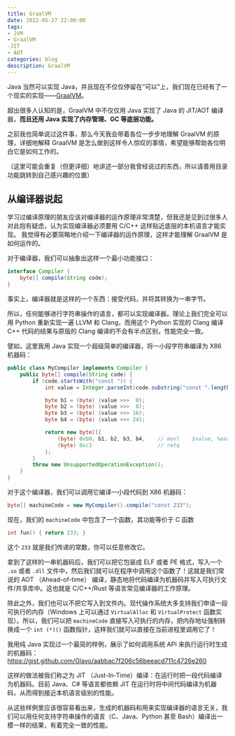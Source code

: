 ```yaml
---
title: GraalVM
date: 2022-05-27 22:00:00
tags:
- JVM
- GraalVM
-JIT
- AOT
categories: blog
description: GraalVM
---
```


Java 当然可以实现 Java，并且现在不仅仅停留在“可以”上，我们现在已经有了一个现实的实现——[GraalVM](https://www.graalvm.org/)。

超出很多人认知的是，GraalVM 中不仅仅用 Java 实现了 Java 的 JIT/AOT 编译器，**而且还用 Java 实现了内存管理、GC 等底层功能。**

之前我也简单说过这件事，那么今天我会带着各位一步步地理解 GraalVM 的原理，详细地解释 GraalVM 是怎么做到这样令人惊叹的事情，希望能够帮助各位明白它是如何工作的。

（这里可能会重复（但更详细）地讲述一部分我曾经说过的东西，所以请善用目录功能跳转到自己感兴趣的位置）

## 从编译器说起

学习过编译原理的朋友应该对编译器的运作原理非常清楚，但我还是见到过很多人对此抱有疑虑，认为实现编译器必须要用 C/C++ 这样贴近底层的本机语言才能实现。
我觉得有必要简略地介绍一下编译器的运作原理，这样才能理解 GraalVM 是如何运作的。

对于编译器，我们可以抽象出这样一个最小功能接口：

```java
interface Compiler {
    byte[] compile(String code);
}
```

事实上，编译器就是这样的一个东西：接受代码，并将其转换为一串字节。

所以，任何能够进行字符串操作的语言，都可以实现编译器。理论上我们完全可以用 Python 重新实现一遍 LLVM 和 Clang，而用这个 Python 实现的 Clang 编译 C++ 代码的结果与原版的 Clang 编译的不会有半点区别，性能完全一致。

譬如，这里我用 Java 实现一个超级简单的编译器，将一小段字符串编译为 X86 机器码：

```java
public class MyCompiler implements Compiler {
    public byte[] compile(String code) {
        if (code.startsWith("const ")) {
            int value = Integer.parseInt(code.substring("const ".length()));

            byte b1 = (byte) (value >>>  0);
            byte b2 = (byte) (value >>>  8);
            byte b3 = (byte) (value >>> 16);
            byte b4 = (byte) (value >>> 24);

            return new byte[]{
                (byte) 0xb8, b1, b2, b3, b4,    // movl    $value, %eax
                (byte) 0xc3                     // retq
            };
        }
        throw new UnsupportedOperationException();
    }
}
```

对于这个编译器，我们可以调用它编译一小段代码到 X86 机器码：

```java
byte[] machineCode = new MyCompiler().compile("const 233");
```

现在，我们的 `machineCode` 中包含了一个函数，其功能等价于 C 函数

```C
int fun() { return 233; }
```

这个 `233` 就是我们传递的常数，你可以任意修改它。

拿到了这样的一串机器码后，我们可以把它包装成 ELF 或者 PE 格式，写入一个 `.so` 或者 `.dll` 文件中，然后我们就可以在程序中调用这个函数了！这就是我们常说的 AOT （Ahead-of-time） 编译，静态地将代码编译为机器码并写入可执行文件/共享库中。这也就是 C/C++/Rust 等语言常见编译器的工作原理。

除此之外，我们也可以不把它写入到文件内。现代操作系统大多支持我们申请一段可执行的内存（Windows 上可以通过 `VirtualAlloc` 和 `VirtualProtect` 函数实现）。所以，我们可以把 `machineCode` 直接写入可执行的内存，把内存地址强制转换成一个 `int (*)()` 函数指针，这样我们就可以直接在当前进程里调用它了！

我用纯 Java 实现过一个最简的样例，展示了如何调用系统 API 来执行运行时生成的机器码：https://gist.github.com/Glavo/aabbac7f206c56beeacd711c4726e260

这样的做法被我们称之为 JIT （Just-In-Time）编译：在运行时把一段代码编译为机器码。目前 Java、C# 等语言都依赖 JIT 在运行时将中间代码编译为机器码，从而得到接近本机语言级别的性能。

从这些样例里应该很容易看出来，生成的机器码和用来实现编译器的语言无关，我们可以用任何支持字符串操作的语言（C、Java、Python 甚至 Bash）编译出一模一样的结果，有着完全一致的性能。

